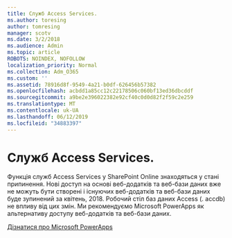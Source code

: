 ```yaml
---
title: Служб Access Services.
ms.author: toresing
author: tomresing
manager: scotv
ms.date: 3/2/2018
ms.audience: Admin
ms.topic: article
ROBOTS: NOINDEX, NOFOLLOW
localization_priority: Normal
ms.collection: Adm_O365
ms.custom: ''
ms.assetid: 78916d8f-9549-4a21-b0df-626456b57382
ms.openlocfilehash: acbdd1a85cc12c22178506c060bf13ed36dbcddf
ms.sourcegitcommit: a9be2e396022382e92cf40c0d0d82f2f59c2e259
ms.translationtype: MT
ms.contentlocale: uk-UA
ms.lasthandoff: 06/12/2019
ms.locfileid: "34883397"
---
```

# <a name="access-services"></a>Служб Access Services.

Функція служб Access Services у SharePoint Online знаходяться у стані припинення. Нові доступ на основі веб-додатків та веб-бази даних вже не можуть бути створені і існуючих веб-додатків та веб-бази даних буде зупинений за квітень, 2018. Робочий стіл баз даних Access (. accdb) не впливу від цих змін. Ми рекомендуємо Microsoft PowerApps як альтернативу доступу веб-додатків та веб-бази даних. 
  
[Дізнатися про Microsoft PowerApps](https://powerapps.microsoft.com/)
  
